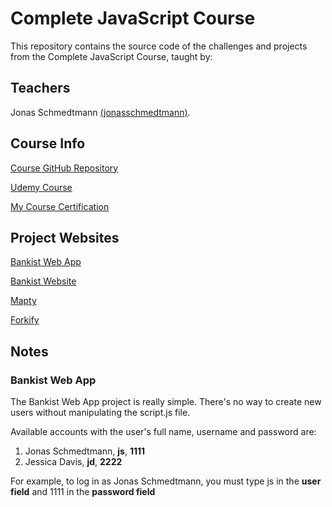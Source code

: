 # Complete JavaScript Course

This repository contains the source code of the challenges and projects from the Complete JavaScript Course, taught by:

## Teachers

Jonas Schmedtmann <a href="https://github.com/jonasschmedtmann">(jonasschmedtmann)</a>.

## Course Info

<a href="https://github.com/jonasschmedtmann/complete-javascript-course">Course GitHub Repository</a>

<a href="https://www.udemy.com/course/the-complete-javascript-course/">Udemy Course</a>

<a href="https://www.udemy.com/certificate/UC-6ed688b1-1953-4b2b-bb70-f4aeaa502caa/">My Course Certification</a>

## Project Websites

<a href="https://ralvarezdev-bankist-app.netlify.app/">Bankist Web App</a>

<a href="https://ralvarezdev-bankist-web.netlify.app/">Bankist Website</a>

<a href="https://ralvarezdev-mapty.netlify.app/">Mapty</a>

<a href="https://ralvarezdev-forkify.netlify.app/">Forkify</a>

## Notes

### Bankist Web App

The Bankist Web App project is really simple. There's no way to create new users without manipulating the script.js file.

Available accounts with the user's full name, username and password are:
<ol>
<li>Jonas Schmedtmann, <strong>js</strong>, <strong>1111</strong></li>
<li>Jessica Davis, <strong>jd</strong>, <strong>2222</strong></li>
</ol>

For example, to log in as Jonas Schmedtmann, you must type js in the <strong>user field</strong> and 1111 in the <strong>password field</strong>